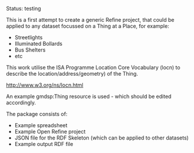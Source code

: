 Status: testing 

This is a first attempt to create a generic Refine project, that could be applied to any dataset focussed on a Thing at a Place, for example:

- Streetlights 
- Illuminated Bollards
- Bus Shelters
- etc

This work utilise the ISA Programme Location Core Vocabulary (locn) to describe the location/address/geometry) of the Thing.

http://www.w3.org/ns/locn.html

An example gmdsp:Thing resource is used - which should be edited accordingly.

The package consists of:

- Example spreadsheet
- Example Open Refine project 
- JSON file for the RDF Skeleton (which can be applied to other datasets)
- Example output RDF file
